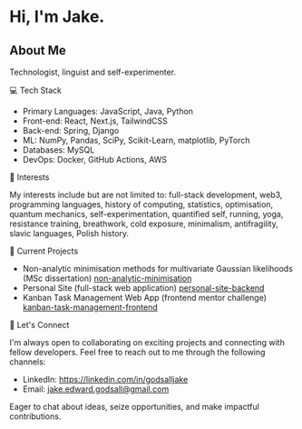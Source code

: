# Hi, I'm Jake.

## About Me

Technologist, linguist and self-experimenter.

💻 Tech Stack

- Primary Languages: JavaScript, Java, Python
- Front-end: React, Next.js, TailwindCSS
- Back-end: Spring, Django
- ML: NumPy, Pandas, SciPy, Scikit-Learn, matplotlib, PyTorch
- Databases: MySQL
- DevOps: Docker, GitHub Actions, AWS

🦾 Interests

My interests include but are not limited to: full-stack development, web3, programming languages, history of computing, statistics, optimisation, quantum mechanics, self-experimentation, quantified self, running, yoga, resistance training, breathwork, cold exposure, minimalism, antifragility, slavic languages, Polish history.

🚀 Current Projects

- Non-analytic minimisation methods for multivariate Gaussian likelihoods (MSc dissertation) [non-analytic-minimisation](https://github.com/jakegodsall/non-analytic-minimisation)
- Personal Site (full-stack web application) [personal-site-backend](https://github.com/jakegodsall/personal-site-backend)
- Kanban Task Management Web App (frontend mentor challenge) [kanban-task-management-frontend](https://github.com/jakegodsall/kanban-task-management-frontend)

🤝 Let's Connect

I'm always open to collaborating on exciting projects and connecting with fellow developers. Feel free to reach out to me through the following channels:

- LinkedIn: https://linkedin.com/in/godsalljake
- Email: jake.edward.godsall@gmail.com

Eager to chat about ideas, seize opportunities, and make impactful contributions.
